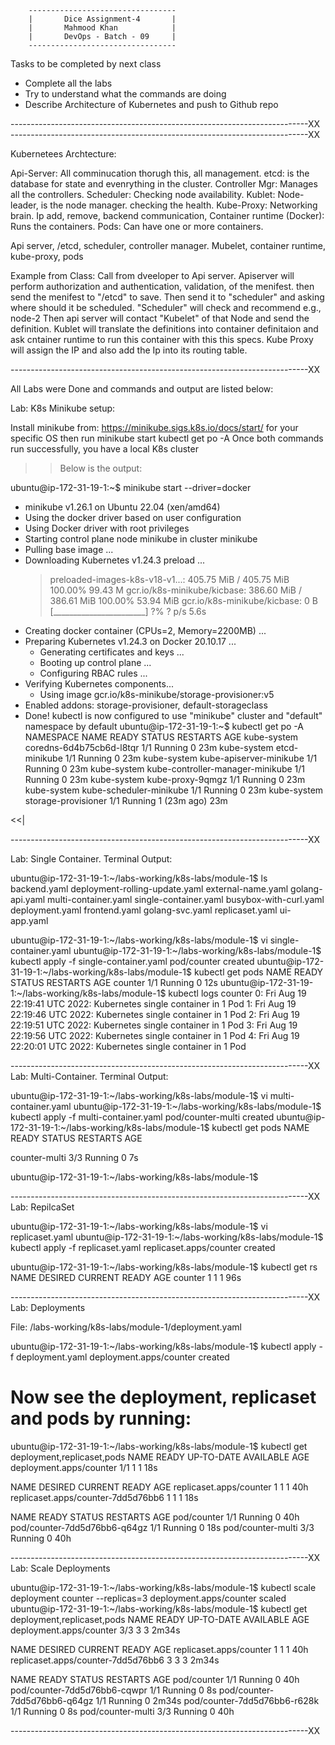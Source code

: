 
        ---------------------------------
        |       Dice Assignment-4       |
        |       Mahmood Khan            |
        |       DevOps - Batch - 09     |
        ---------------------------------

Tasks to be completed by next class

- Complete all the labs
- Try to understand what the commands are doing
- Describe Architecture of Kubernetes and push to Github repo


--------------------------------------------------------------------------XX
--------------------------------------------------------------------------XX

Kubernetees Archtecture:

Api-Server: All comminucation thorugh this, all management.
etcd: is the database for state and evenrything in the cluster.
Controller Mgr: Manages all the controllers.
Scheduler: Checking node availability.
Kublet: Node-leader, is the node manager. checking the health.
Kube-Proxy: Networking brain. Ip add, remove, backend communication,
Container runtime (Docker): Runs the containers.
Pods: Can have one or more containers.


Api server, /etcd, scheduler, controller manager.
Mubelet, container runtime, kube-proxy, pods


Example from Class:
Call from dveeloper to Api server.
Apiserver will perform authorization and authentication, validation, of the menifest.
then send the menifest to "/etcd" to save.
Then send it to "scheduler" and asking where should it be scheduled.
"Scheduler" will check and recommend e.g., node-2
Then api server will contact "Kubelet" of that Node and send the definition.
Kublet will translate the definitions into container definitaion and ask cntainer runtime to run this container with this this specs.
Kube Proxy will assign the IP and also add the Ip into its routing table.



--------------------------------------------------------------------------XX

All Labs were Done and commands and output are listed below:

Lab: K8s Minikube setup:

Install minikube from: https://minikube.sigs.k8s.io/docs/start/ for your
specific OS then run
minikube start
kubectl get po -A
Once both commands run successfully, you have a local K8s cluster

>> Below is the output:

ubuntu@ip-172-31-19-1:~$ minikube start --driver=docker
* minikube v1.26.1 on Ubuntu 22.04 (xen/amd64)
* Using the docker driver based on user configuration
* Using Docker driver with root privileges
* Starting control plane node minikube in cluster minikube
* Pulling base image ...
* Downloading Kubernetes v1.24.3 preload ...
    > preloaded-images-k8s-v18-v1...:  405.75 MiB / 405.75 MiB  100.00% 99.43 M
    > gcr.io/k8s-minikube/kicbase:  386.60 MiB / 386.61 MiB  100.00% 53.94 MiB
    > gcr.io/k8s-minikube/kicbase:  0 B [_______________________] ?% ? p/s 5.6s
* Creating docker container (CPUs=2, Memory=2200MB) ...
* Preparing Kubernetes v1.24.3 on Docker 20.10.17 ...
  - Generating certificates and keys ...
  - Booting up control plane ...
  - Configuring RBAC rules ...
* Verifying Kubernetes components...
  - Using image gcr.io/k8s-minikube/storage-provisioner:v5
* Enabled addons: storage-provisioner, default-storageclass
* Done! kubectl is now configured to use "minikube" cluster and "default" namespace by default
ubuntu@ip-172-31-19-1:~$ kubectl get po -A
NAMESPACE     NAME                               READY   STATUS    RESTARTS      AGE
kube-system   coredns-6d4b75cb6d-l8tqr           1/1     Running   0             23m
kube-system   etcd-minikube                      1/1     Running   0             23m
kube-system   kube-apiserver-minikube            1/1     Running   0             23m
kube-system   kube-controller-manager-minikube   1/1     Running   0             23m
kube-system   kube-proxy-9qmgz                   1/1     Running   0             23m
kube-system   kube-scheduler-minikube            1/1     Running   0             23m
kube-system   storage-provisioner                1/1     Running   1 (23m ago)   23m

<<|


--------------------------------------------------------------------------XX

Lab: Single Container. Terminal Output:

ubuntu@ip-172-31-19-1:~/labs-working/k8s-labs/module-1$ ls
backend.yaml            deployment-rolling-update.yaml  external-name.yaml  golang-api.yaml  multi-container.yaml  single-container.yaml
busybox-with-curl.yaml  deployment.yaml                 frontend.yaml       golang-svc.yaml  replicaset.yaml       ui-app.yaml

ubuntu@ip-172-31-19-1:~/labs-working/k8s-labs/module-1$ vi single-container.yaml
ubuntu@ip-172-31-19-1:~/labs-working/k8s-labs/module-1$ kubectl apply -f single-container.yaml
pod/counter created
ubuntu@ip-172-31-19-1:~/labs-working/k8s-labs/module-1$ kubectl get pods
NAME      READY   STATUS    RESTARTS   AGE
counter   1/1     Running   0          12s
ubuntu@ip-172-31-19-1:~/labs-working/k8s-labs/module-1$ kubectl logs counter
0: Fri Aug 19 22:19:41 UTC 2022: Kubernetes single container in 1 Pod
1: Fri Aug 19 22:19:46 UTC 2022: Kubernetes single container in 1 Pod
2: Fri Aug 19 22:19:51 UTC 2022: Kubernetes single container in 1 Pod
3: Fri Aug 19 22:19:56 UTC 2022: Kubernetes single container in 1 Pod
4: Fri Aug 19 22:20:01 UTC 2022: Kubernetes single container in 1 Pod


--------------------------------------------------------------------------XX
Lab: Multi-Container. Terminal Output:

ubuntu@ip-172-31-19-1:~/labs-working/k8s-labs/module-1$ vi multi-container.yaml
ubuntu@ip-172-31-19-1:~/labs-working/k8s-labs/module-1$ kubectl apply -f multi-container.yaml
pod/counter-multi created
ubuntu@ip-172-31-19-1:~/labs-working/k8s-labs/module-1$ kubectl get pods
NAME            READY   STATUS    RESTARTS   AGE

counter-multi   3/3     Running   0          7s

ubuntu@ip-172-31-19-1:~/labs-working/k8s-labs/module-1$

--------------------------------------------------------------------------XX
Lab: RepilcaSet

ubuntu@ip-172-31-19-1:~/labs-working/k8s-labs/module-1$ vi replicaset.yaml
ubuntu@ip-172-31-19-1:~/labs-working/k8s-labs/module-1$ kubectl apply -f replicaset.yaml
replicaset.apps/counter created

ubuntu@ip-172-31-19-1:~/labs-working/k8s-labs/module-1$ kubectl get rs
NAME      DESIRED   CURRENT   READY   AGE
counter   1         1         1       96s


--------------------------------------------------------------------------XX
Lab: Deployments

File: /labs-working/k8s-labs/module-1/deployment.yaml

ubuntu@ip-172-31-19-1:~/labs-working/k8s-labs/module-1$ kubectl apply -f deployment.yaml
deployment.apps/counter created

# Now see the deployment, replicaset and pods by running:

ubuntu@ip-172-31-19-1:~/labs-working/k8s-labs/module-1$ kubectl get deployment,replicaset,pods
NAME                      READY   UP-TO-DATE   AVAILABLE   AGE
deployment.apps/counter   1/1     1            1           18s

NAME                                 DESIRED   CURRENT   READY   AGE
replicaset.apps/counter              1         1         1       40h
replicaset.apps/counter-7dd5d76bb6   1         1         1       18s

NAME                           READY   STATUS    RESTARTS   AGE
pod/counter                    1/1     Running   0          40h
pod/counter-7dd5d76bb6-q64gz   1/1     Running   0          18s
pod/counter-multi              3/3     Running   0          40h


--------------------------------------------------------------------------XX
Lab: Scale Deployments

ubuntu@ip-172-31-19-1:~/labs-working/k8s-labs/module-1$ kubectl scale deployment counter --replicas=3
deployment.apps/counter scaled
ubuntu@ip-172-31-19-1:~/labs-working/k8s-labs/module-1$ kubectl get deployment,replicaset,pods
NAME                      READY   UP-TO-DATE   AVAILABLE   AGE
deployment.apps/counter   3/3     3            3           2m34s

NAME                                 DESIRED   CURRENT   READY   AGE
replicaset.apps/counter              1         1         1       40h
replicaset.apps/counter-7dd5d76bb6   3         3         3       2m34s

NAME                           READY   STATUS    RESTARTS   AGE
pod/counter                    1/1     Running   0          40h
pod/counter-7dd5d76bb6-cqwpr   1/1     Running   0          8s
pod/counter-7dd5d76bb6-q64gz   1/1     Running   0          2m34s
pod/counter-7dd5d76bb6-r628k   1/1     Running   0          8s
pod/counter-multi              3/3     Running   0          40h

--------------------------------------------------------------------------XX

